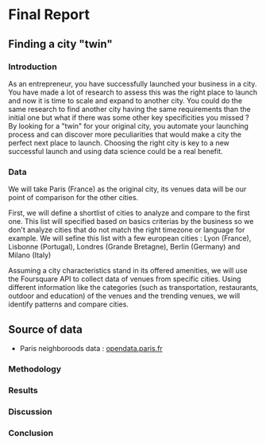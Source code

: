 # Final Report

## Finding a city "twin"

### Introduction

As an entrepreneur, you have successfully launched your business in a city. You have made a lot of research to assess this was the right place to launch and now it is time to scale and expand to another city. 
You could do the same research to find another city having the same requirements than the initial one but what if there was some other key specificities you missed ?
By looking for a "twin" for your original city, you automate your launching process and can discover more peculiarities that would make a city the perfect next place to launch.
Choosing the right city is key to a new successful launch and using data science could be a real benefit.

### Data

We will take Paris (France) as the original city, its venues data will be our point of comparison for the other cities.

First, we will define a shortlist of cities to analyze and compare to the first one. This list will specified based on basics criterias by the business so we don't analyze cities that do not match the right timezone or language for example. We will sefine this list with a few european cities : Lyon (France), Lisbonne (Portugal), Londres (Grande Bretagne), Berlin (Germany) and Milano (Italy)

Assuming a city characteristics stand in its offered amenities, we will use the Foursquare API to collect data of venues from specific cities.
Using different information like the categories (such as transportation, restaurants, outdoor and education) of the venues and the trending venues, we will identify patterns and compare cities.

## Source of data

* Paris neighboroods data : [opendata.paris.fr](https://opendata.paris.fr/explore/dataset/arrondissements/export/?location=12,48.85889,2.34692&basemap=jawg.streets&dataChart=eyJxdWVyaWVzIjpbeyJjb25maWciOnsiZGF0YXNldCI6ImFycm9uZGlzc2VtZW50cyIsIm9wdGlvbnMiOnt9fSwiY2hhcnRzIjpbeyJhbGlnbk1vbnRoIjp0cnVlLCJ0eXBlIjoiY29sdW1uIiwiZnVuYyI6IkFWRyIsInlBeGlzIjoibl9zcV9hciIsInNjaWVudGlmaWNEaXNwbGF5Ijp0cnVlLCJjb2xvciI6IiMwMDMzNjYifV0sInhBeGlzIjoibl9zcV9hciIsIm1heHBvaW50cyI6NTAsInNvcnQiOiIifV0sInRpbWVzY2FsZSI6IiIsImRpc3BsYXlMZWdlbmQiOnRydWUsImFsaWduTW9udGgiOnRydWV9)


### Methodology

### Results

### Discussion

### Conclusion
